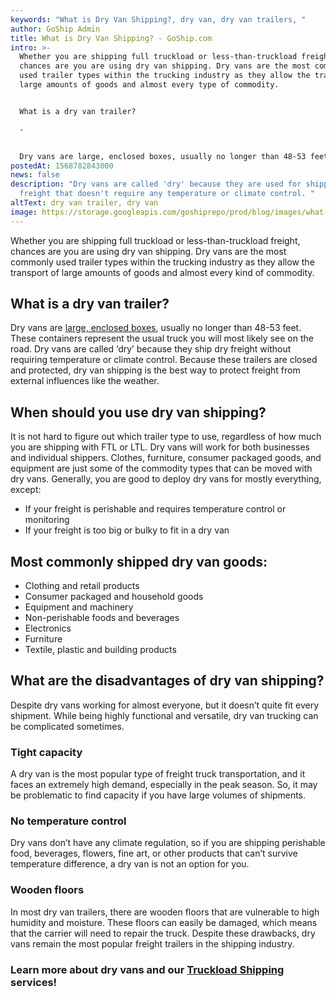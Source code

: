 ```yaml
---
keywords: "What is Dry Van Shipping?, dry van, dry van trailers, "
author: GoShip Admin
title: What is Dry Van Shipping? - GoShip.com
intro: >-
  Whether you are shipping full truckload or less-than-truckload freight,
  chances are you are using dry van shipping. Dry vans are the most commonly
  used trailer types within the trucking industry as they allow the transport of
  large amounts of goods and almost every type of commodity. 


  What is a dry van trailer?

  -


  Dry vans are large, enclosed boxes, usually no longer than 48-53 feet. These containers represent the usual truck that you will most likely see on the road. Dry vans are called ‘dry’ because they
postedAt: 1568782843000
news: false
description: "Dry vans are called 'dry' because they are used for shipping dry
  freight that doesn't require any temperature or climate control. "
altText: dry van trailer, dry van
image: https://storage.googleapis.com/goshiprepo/prod/blog/images/what-is-dry-van-shipping.jpg
---
```

Whether you are shipping full truckload or less-than-truckload freight, chances are you are using dry van shipping. Dry vans are the most commonly used trailer types within the trucking industry as they allow the transport of large amounts of goods and almost every kind of commodity.

## What is a dry van trailer?

Dry vans are [large, enclosed boxes](https://www.plslogistics.com/blog/dry-van-shipping-8-facts/), usually no longer than 48-53 feet. These containers represent the usual truck you will most likely see on the road. Dry vans are called ‘dry’ because they ship dry freight without requiring temperature or climate control. Because these trailers are closed and protected, dry van shipping is the best way to protect freight from external influences like the weather.

## When should you use dry van shipping?

It is not hard to figure out which trailer type to use, regardless of how much you are shipping with FTL or LTL. Dry vans will work for both businesses and individual shippers. Clothes, furniture, consumer packaged goods, and equipment are just some of the commodity types that can be moved with dry vans. Generally, you are good to deploy dry vans for mostly everything, except:

* If your freight is perishable and requires temperature control or monitoring
* If your freight is too big or bulky to fit in a dry van

## Most commonly shipped dry van goods:

* Clothing and retail products
* Consumer packaged and household goods
* Equipment and machinery
* Non-perishable foods and beverages
* Electronics
* Furniture
* Textile, plastic and building products

## What are the disadvantages of dry van shipping?

Despite dry vans working for almost everyone, but it doesn’t quite fit every shipment. While being highly functional and versatile, dry van trucking can be complicated sometimes.

### Tight capacity

A dry van is the most popular type of freight truck transportation, and it faces an extremely high demand, especially in the peak season. So, it may be problematic to find capacity if you have large volumes of shipments.

### No temperature control

Dry vans don’t have any climate regulation, so if you are shipping perishable food, beverages, flowers, fine art, or other products that can’t survive temperature difference, a dry van is not an option for you.

### Wooden floors

In most dry van trailers, there are wooden floors that are vulnerable to high humidity and moisture. These floors can easily be damaged, which means that the carrier will need to repair the truck. Despite these drawbacks, dry vans remain the most popular freight trailers in the shipping industry.

### Learn more about dry vans and our [Truckload Shipping](http://www.goship.com/shipping-services/truckload-freight-shipping/) services!

[](https://www.goship.com/)